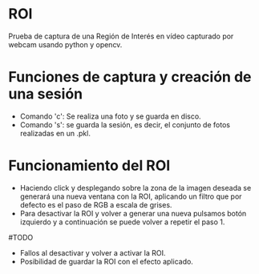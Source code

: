 # ROI

 Prueba de captura de una Región de Interés en vídeo capturado por webcam usando python y opencv.
 
# Funciones de captura y creación de una sesión

- Comando 'c': Se realiza una foto y se guarda en disco.
- Comando 's': se guarda la sesión, es decir, el conjunto de fotos realizadas en un .pkl.

# Funcionamiento del ROI

- Haciendo click y desplegando sobre la zona de la imagen deseada se generará una nueva ventana con la ROI, aplicando un filtro que por defecto es el paso de RGB a escala de grises.
- Para desactivar la ROI y volver a generar una nueva pulsamos botón izquierdo y a continuación se puede volver a repetir
el paso 1.

#TODO 
- Fallos al desactivar y volver a activar la ROI. 
- Posibilidad de guardar la ROI con el efecto aplicado.
